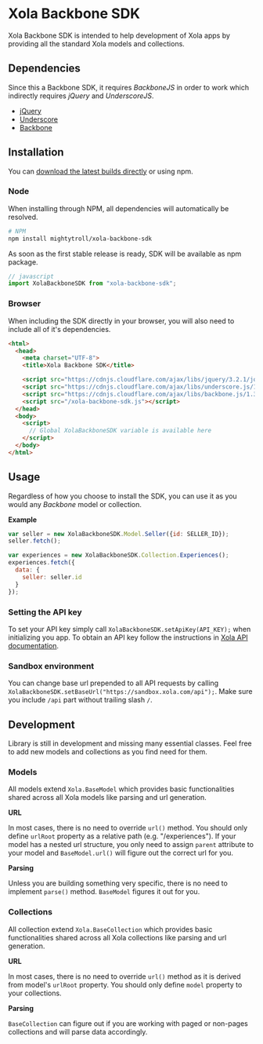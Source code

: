 # Xola Backbone SDK

Xola Backbone SDK is intended to help development of Xola apps by providing all the standard Xola models and collections.

## Dependencies

Since this a Backbone SDK, it requires *BackboneJS* in order to work which indirectly requires *jQuery* and *UnderscoreJS*. 

* [jQuery](http://jquery.com)
* [Underscore](http://underscorejs.org)
* [Backbone](http://backbonejs.org)

## Installation

You can [download the latest builds directly](https://github.com/mightytroll/xola-backbone-sdk/tree/master/dist) or using npm.

### Node

When installing through NPM, all dependencies will automatically be resolved.

```bash
# NPM
npm install mightytroll/xola-backbone-sdk
```

As soon as the first stable release is ready, SDK will be available as npm package.

```javascript
// javascript
import XolaBackboneSDK from "xola-backbone-sdk";
```

### Browser

When including the SDK directly in your browser, you will also need to include all of it's dependencies.

```html
<html>
  <head>
    <meta charset="UTF-8">
    <title>Xola Backbone SDK</title>

    <script src="https://cdnjs.cloudflare.com/ajax/libs/jquery/3.2.1/jquery.js"></script>
    <script src="https://cdnjs.cloudflare.com/ajax/libs/underscore.js/1.8.3/underscore.js"></script>
    <script src="https://cdnjs.cloudflare.com/ajax/libs/backbone.js/1.3.3/backbone.js"></script>
    <script src="/xola-backbone-sdk.js"></script>
  </head>
  <body>
    <script>
      // Global XolaBackboneSDK variable is available here
    </script>
  </body>
</html>
```

## Usage

Regardless of how you choose to install the SDK, you can use it as you would any *Backbone* model or collection.

**Example**

```javascript
var seller = new XolaBackboneSDK.Model.Seller({id: SELLER_ID});
seller.fetch();

var experiences = new XolaBackboneSDK.Collection.Experiences();
experiences.fetch({
  data: {
    seller: seller.id
  }
});
```

### Setting the API key

To set your API key simply call `XolaBackboneSDK.setApiKey(API_KEY);` when initializing you app. To obtain an API key follow the instructions in [Xola API documentation](https://developers.xola.com/v1.0/reference#section-get-your-api-key). 

### Sandbox environment

You can change base url prepended to all API requests by calling `XolaBackboneSDK.setBaseUrl("https://sandbox.xola.com/api");`. Make sure you include `/api` part without trailing slash `/`.
 
## Development

Library is still in development and missing many essential classes. Feel free to add new models and collections as you find need for them.

### Models

All models extend `Xola.BaseModel` which provides basic functionalities shared across all Xola models like parsing and url generation.

**URL**

In most cases, there is no need to override  `url()` method. You should only define `urlRoot` property as a relative path (e.g. "/experiences"). If your model has a nested url structure, you only need to assign `parent` attribute to your model and `BaseModel.url()` will figure out the correct url for you.

**Parsing**

Unless you are building something very specific, there is no need to implement `parse()` method. `BaseModel` figures it out for you.

### Collections

All collection extend `Xola.BaseCollection` which provides basic functionalities shared across all Xola collections like parsing and url generation.

**URL**

In most cases, there is no need to override  `url()` method as it is derived from model's `urlRoot` property. You should only define `model` property to your collections.

**Parsing**

`BaseCollection` can figure out if you are working with paged or non-pages collections and will parse data accordingly.